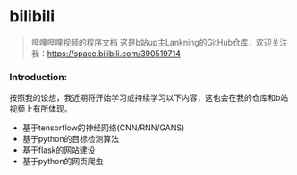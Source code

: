 # bilibili
>哔哩哔哩视频的程序文档
>这是b站up主Lankning的GitHub仓库，欢迎关注我：https://space.bilibili.com/390519714
### Introduction:
按照我的设想，我近期将开始学习或持续学习以下内容，这也会在我的仓库和b站视频上有所体现。
* 基于tensorflow的神经网络(CNN/RNN/GANS)
* 基于python的目标检测算法
* 基于flask的网站建设
* 基于python的网页爬虫
